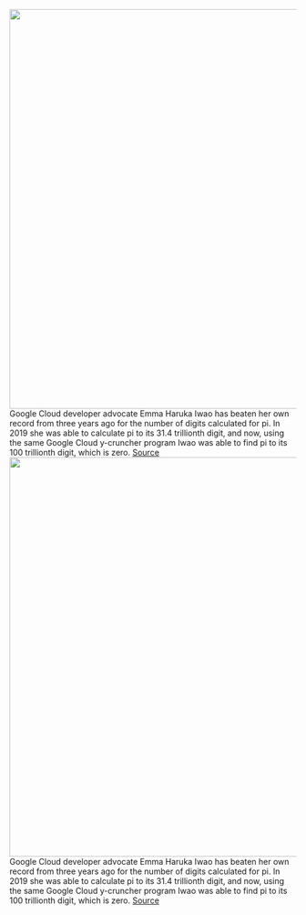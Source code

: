 <img src='https://cdn.vox-cdn.com/thumbor/Ongbozm5x1yp2YY12mVP4Jg-v_8=/0x0:2040x1360/1200x800/filters:focal(857x517:1183x843)/cdn.vox-cdn.com/uploads/chorus_image/image/70964516/acastro_191014_1777_google_pixel_0005.0.0.jpg' width='700px' /><br/>
Google Cloud developer advocate Emma Haruka Iwao has beaten her own record from three years ago for the number of digits calculated for pi. In 2019 she was able to calculate pi to its 31.4 trillionth digit, and now, using the same Google Cloud y-cruncher program Iwao was able to find pi to its 100 trillionth digit, which is zero.
<a href='https://www.theverge.com/2022/6/10/23161647/google-cloud-processing-pi-calculation-100-trillion'> Source <a/><img src='https://cdn.vox-cdn.com/thumbor/Ongbozm5x1yp2YY12mVP4Jg-v_8=/0x0:2040x1360/1200x800/filters:focal(857x517:1183x843)/cdn.vox-cdn.com/uploads/chorus_image/image/70964516/acastro_191014_1777_google_pixel_0005.0.0.jpg' width='700px' /><br/>
Google Cloud developer advocate Emma Haruka Iwao has beaten her own record from three years ago for the number of digits calculated for pi. In 2019 she was able to calculate pi to its 31.4 trillionth digit, and now, using the same Google Cloud y-cruncher program Iwao was able to find pi to its 100 trillionth digit, which is zero.
<a href='https://www.theverge.com/2022/6/10/23161647/google-cloud-processing-pi-calculation-100-trillion'> Source <a/>